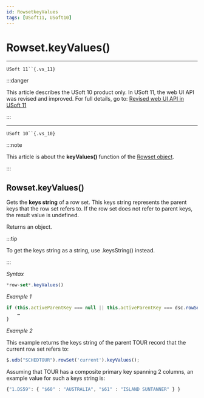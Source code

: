 ```yaml
---
id: RowsetkeyValues
tags: [USoft11, USoft10]
---
```

# Rowset.keyValues()



----

`USoft 11``{.vs_11}`


:::danger

This article describes the USoft 10 product only.
In USoft 11, the web UI API was revised and improved. For full details, go to:
[Revised web UI API in USoft 11](/Web_and_app_UIs/UDB_udb/Revised_web_UI_API_in_USoft_11.md)

:::

----

`USoft 10``{.vs_10}`


:::note

This article is about the **keyValues()** function of the [Rowset object](/Web_and_app_UIs/UDB_Rowset/UDB_Rowset_object.md).

:::

## **Rowset.keyValues()**

Gets the **keys string** of a row set. This keys string represents the parent keys that the row set refers to. If the row set does not refer to parent keys, the result value is undefined.

Returns an object.


:::tip

To get the keys string as a string, use .keysString() instead.

:::

*Syntax*

```js
*row-set*.keyValues()
```

*Example 1*

```js
if (this.activeParentKey === null || this.activeParentKey === dsc.rowSet(pRef).keyValues()) {
    …
}
```

*Example 2*

This example returns the keys string of the parent TOUR record that the current row set refers to:

```js
$.udb("SCHEDTOUR").rowSet('current').keyValues();
```

Assuming that TOUR has a composite primary key spanning 2 columns, an example value for such a keys string is:

```js
{"1.DS59": { "$60" : "AUSTRALIA", "$61" : "ISLAND SUNTANNER" } }
```

 

 